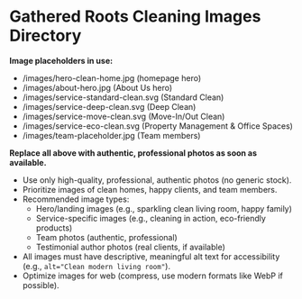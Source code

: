 # Gathered Roots Cleaning Images Directory

**Image placeholders in use:**
- /images/hero-clean-home.jpg (homepage hero)
- /images/about-hero.jpg (About Us hero)
- /images/service-standard-clean.svg (Standard Clean)
- /images/service-deep-clean.svg (Deep Clean)
- /images/service-move-clean.svg (Move-In/Out Clean)
- /images/service-eco-clean.svg (Property Management & Office Spaces)
- /images/team-placeholder.jpg (Team members)

**Replace all above with authentic, professional photos as soon as available.**

- Use only high-quality, professional, authentic photos (no generic stock).
- Prioritize images of clean homes, happy clients, and team members.
- Recommended image types:
  - Hero/landing images (e.g., sparkling clean living room, happy family)
  - Service-specific images (e.g., cleaning in action, eco-friendly products)
  - Team photos (authentic, professional)
  - Testimonial author photos (real clients, if available)
- All images must have descriptive, meaningful alt text for accessibility (e.g., `alt="Clean modern living room"`).
- Optimize images for web (compress, use modern formats like WebP if possible). 